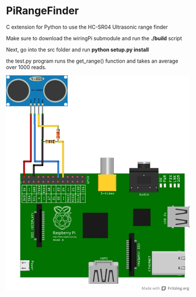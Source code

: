 PiRangeFinder
=============

C extension for Python to use the HC-SR04 Ultrasonic range finder

Make sure to download the wiringPi submodule and run the **./build** script

Next, go into the src folder and run **python setup.py install**

the test.py program runs the get_range() function and takes an average over 1000 reads.

![Alt text](/PiRangeFinder.png "FritzingImage")
